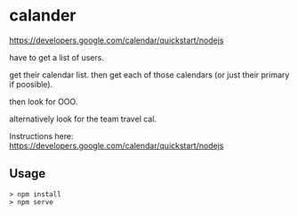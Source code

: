 # calander

https://developers.google.com/calendar/quickstart/nodejs

have to get a list of users.

get their calendar list.
then get each of those calendars (or just their primary if poosible).

then look for OOO.

alternatively look for the team travel cal.

Instructions here: https://developers.google.com/calendar/quickstart/nodejs

## Usage
```
> npm install
> npm serve
```

